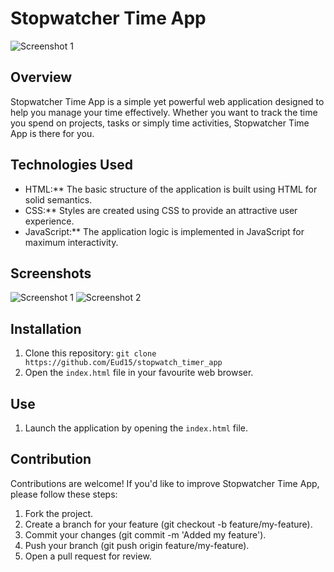 # Stopwatcher Time App

![Screenshot 1](images/sopwatch.png)

## Overview
Stopwatcher Time App is a simple yet powerful web application designed to help you manage your time effectively. Whether you want to track the time you spend on projects, tasks or simply time activities, Stopwatcher Time App is there for you.

## Technologies Used
- HTML:** The basic structure of the application is built using HTML for solid semantics.
- CSS:** Styles are created using CSS to provide an attractive user experience.
- JavaScript:** The application logic is implemented in JavaScript for maximum interactivity.


## Screenshots
![Screenshot 1](images/screenshot1.png)
![Screenshot 2](images/screenshot2.png)

## Installation
1. Clone this repository: `git clone https://github.com/Eud15/stopwatch_timer_app`
2. Open the `index.html` file in your favourite web browser.

## Use
1. Launch the application by opening the `index.html` file.


## Contribution
Contributions are welcome! If you'd like to improve Stopwatcher Time App, please follow these steps:

1. Fork the project.
2. Create a branch for your feature (git checkout -b feature/my-feature).
3. Commit your changes (git commit -m 'Added my feature').
4. Push your branch (git push origin feature/my-feature).
5. Open a pull request for review.